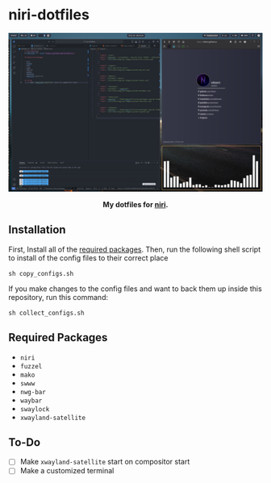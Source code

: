 # niri-dotfiles


<div align="center">

  ![alt text](repo/images/screenshot.png)

  **My dotfiles for [niri](https://github.com/YaLTeR/niri).**

</div>

## Installation
First, Install all of the [required packages](#required-packages). Then, run the following shell script to install of the config files to their correct place
```
sh copy_configs.sh
```

If you make changes to the config files and want to back them up inside this repository, run this command:
```
sh collect_configs.sh
```


## Required Packages

- `niri`
- `fuzzel`
- `mako`
- `swww`
- `nwg-bar`
- `waybar`
- `swaylock`
- `xwayland-satellite`

## To-Do
- [ ] Make `xwayland-satellite` start on compositor start
- [ ] Make a customized terminal
